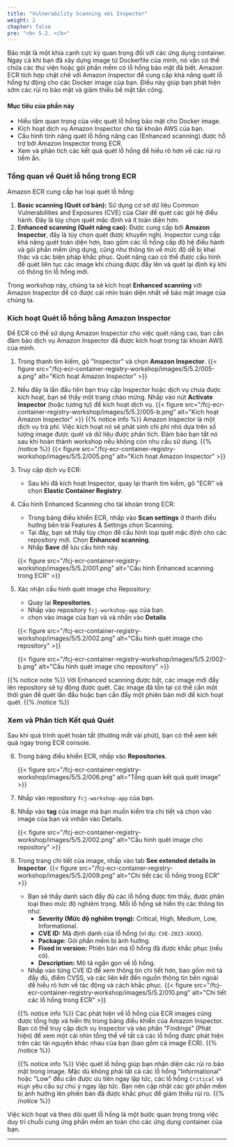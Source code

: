 ```yaml
---
title: "Vulnerability Scanning với Inspector"
weight: 2
chapter: false
pre: "<b> 5.2. </b>"
---
```


Bảo mật là một khía cạnh cực kỳ quan trọng đối với các ứng dụng container. Ngay cả khi bạn đã xây dựng image từ Dockerfile của mình, nó vẫn có thể chứa các thư viện hoặc gói phần mềm có lỗ hổng bảo mật đã biết. Amazon ECR tích hợp chặt chẽ với Amazon Inspector để cung cấp khả năng quét lỗ hổng tự động cho các Docker image của bạn. Điều này giúp bạn phát hiện sớm các rủi ro bảo mật và giảm thiểu bề mặt tấn công.

#### Mục tiêu của phần này

* Hiểu tầm quan trọng của việc quét lỗ hổng bảo mật cho Docker image.
* Kích hoạt dịch vụ Amazon Inspector cho tài khoản AWS của bạn.
* Cấu hình tính năng quét lỗ hổng nâng cao (Enhanced scanning) được hỗ trợ bởi Amazon Inspector trong ECR.
* Xem và phân tích các kết quả quét lỗ hổng để hiểu rõ hơn về các rủi ro tiềm ẩn.

### Tổng quan về Quét lỗ hổng trong ECR

Amazon ECR cung cấp hai loại quét lỗ hổng:

1.  **Basic scanning (Quét cơ bản):** Sử dụng cơ sở dữ liệu Common Vulnerabilities and Exposures (CVE) của Clair để quét các gói hệ điều hành. Đây là tùy chọn quét mặc định và ít toàn diện hơn.
2.  **Enhanced scanning (Quét nâng cao):** Được cung cấp bởi **Amazon Inspector**, đây là tùy chọn quét được khuyến nghị. Inspector cung cấp khả năng quét toàn diện hơn, bao gồm các lỗ hổng cấp độ hệ điều hành và gói phần mềm ứng dụng, cũng như thông tin về mức độ dễ bị khai thác và các biện pháp khắc phục. Quét nâng cao có thể được cấu hình để quét liên tục các image khi chúng được đẩy lên và quét lại định kỳ khi có thông tin lỗ hổng mới.

Trong workshop này, chúng ta sẽ kích hoạt **Enhanced scanning** với Amazon Inspector để có được cái nhìn toàn diện nhất về bảo mật image của chúng ta.

### Kích hoạt Quét lỗ hổng bằng Amazon Inspector

Để ECR có thể sử dụng Amazon Inspector cho việc quét nâng cao, bạn cần đảm bảo dịch vụ Amazon Inspector đã được kích hoạt trong tài khoản AWS của mình.


1.    Trong thanh tìm kiếm, gõ "Inspector" và chọn **Amazon Inspector**.
    {{< figure src="/fcj-ecr-container-registry-workshop/images/5/5.2/005-a.png" alt="Kích hoạt Amazon Inspector" >}} 
2.    Nếu đây là lần đầu tiên bạn truy cập Inspector hoặc dịch vụ chưa được kích hoạt, bạn sẽ thấy một trang chào mừng. Nhấp vào nút **Activate Inspector** (hoặc tương tự) để kích hoạt dịch vụ.
     {{< figure src="/fcj-ecr-container-registry-workshop/images/5/5.2/005-b.png" alt="Kích hoạt Amazon Inspector" >}}
     {{% notice info %}}
  Amazon Inspector là một dịch vụ trả phí. Việc kích hoạt nó sẽ phát sinh chi phí nhỏ dựa trên số lượng image được quét và dữ liệu được phân tích. Đảm bảo bạn tắt nó sau khi hoàn thành workshop nếu không còn nhu cầu sử dụng.
{{% /notice %}}
    {{< figure src="/fcj-ecr-container-registry-workshop/images/5/5.2/005.png" alt="Kích hoạt Amazon Inspector" >}}

1.  Truy cập dịch vụ ECR:
    * Sau khi đã kích hoạt Inspector, quay lại thanh tìm kiếm, gõ "ECR" và chọn **Elastic Container Registry**.

2.  Cấu hình Enhanced Scanning cho tài khoản trong ECR:
    * Trong bảng điều khiển ECR, nhấp vào **Scan settings** ở thanh điều hướng bên trái Features & Settings chọn Scanning.
    * Tại đây, bạn sẽ thấy tùy chọn để cấu hình loại quét mặc định cho các repository mới. Chọn **Enhanced scanning**.
    * Nhấp **Save** để lưu cấu hình này.

    {{< figure src="/fcj-ecr-container-registry-workshop/images/5/5.2/001.png" alt="Cấu hình Enhanced scanning trong ECR" >}}

3.  Xác nhận cấu hình quét image cho Repository:
    * Quay lại **Repositories**.
    * Nhấp vào repository `fcj-workshop-app` của bạn.
    * chọn vào image của bạn và và nhấn vào **Details**

    {{< figure src="/fcj-ecr-container-registry-workshop/images/5/5.2/002.png" alt="Cấu hình quét image cho repository" >}}

    {{< figure src="/fcj-ecr-container-registry-workshop/images/5/5.2/002-b.png" alt="Cấu hình quét image cho repository" >}}
    
  {{% notice note %}}
  Với Enhanced scanning được bật, các image mới đẩy lên repository sẽ tự động được quét. Các image đã tồn tại có thể cần một thời gian để quét lần đầu hoặc bạn cần đẩy một phiên bản mới để kích hoạt quét.
{{% /notice %}}
### Xem và Phân tích Kết quả Quét

Sau khi quá trình quét hoàn tất (thường mất vài phút), bạn có thể xem kết quả ngay trong ECR console.

6. Trong bảng điều khiển ECR, nhấp vào **Repositories**.
   
    {{< figure src="/fcj-ecr-container-registry-workshop/images/5/5.2/006.png" alt="Tổng quan kết quả quét image" >}}

2. Nhấp vào repository `fcj-workshop-app` của bạn.
   
    
3. Nhấp vào **tag** của image mà bạn muốn kiểm tra chi tiết và chọn vào image của bạn và vnhấn vào Details.
   
      {{< figure src="/fcj-ecr-container-registry-workshop/images/5/5.2/002.png" alt="Cấu hình quét image cho repository" >}}

4. Trong trang chi tiết của image, nhấp vào tab **See extended details in Inspector**.
      {{< figure src="/fcj-ecr-container-registry-workshop/images/5/5.2/009.png" alt="Chi tiết các lỗ hổng trong ECR" >}}
    * Bạn sẽ thấy danh sách đầy đủ các lỗ hổng được tìm thấy, được phân loại theo mức độ nghiêm trọng. Mỗi lỗ hổng sẽ hiển thị các thông tin như:
        * **Severity (Mức độ nghiêm trọng):** Critical, High, Medium, Low, Informational.
        * **CVE ID:** Mã định danh của lỗ hổng (ví dụ: `CVE-2023-XXXX`).
        * **Package:** Gói phần mềm bị ảnh hưởng.
        * **Fixed in version:** Phiên bản mà lỗ hổng đã được khắc phục (nếu có).
        * **Description:** Mô tả ngắn gọn về lỗ hổng.
    * Nhấp vào từng CVE ID để xem thông tin chi tiết hơn, bao gồm mô tả đầy đủ, điểm CVSS, và các liên kết đến nguồn thông tin bên ngoài để hiểu rõ hơn về tác động và cách khắc phục.
  {{< figure src="/fcj-ecr-container-registry-workshop/images/5/5.2/010.png" alt="Chi tiết các lỗ hổng trong ECR" >}}
 

    {{% notice info %}}
  Các phát hiện về lỗ hổng của ECR images cũng được tổng hợp và hiển thị trong bảng điều khiển của Amazon Inspector. Bạn có thể truy cập dịch vụ Inspector và vào phần "Findings" (Phát hiện) để xem một cái nhìn tổng thể về tất cả các lỗ hổng được phát hiện trên các tài nguyên khác nhau của bạn (bao gồm cả image ECR).
    {{% /notice %}}

    {{% notice info %}}
  Việc quét lỗ hổng giúp bạn nhận diện các rủi ro bảo mật trong image. Mặc dù không phải tất cả các lỗ hổng "Informational" hoặc "Low" đều cần được ưu tiên ngay lập tức, các lỗ hổng `Critical` và `High` yêu cầu sự chú ý ngay lập tức. Bạn nên cập nhật các gói phần mềm bị ảnh hưởng lên phiên bản đã được khắc phục để giảm thiểu rủi ro.
    {{% /notice %}}

Việc kích hoạt và theo dõi quét lỗ hổng là một bước quan trọng trong việc duy trì chuỗi cung ứng phần mềm an toàn cho các ứng dụng container của bạn.

---